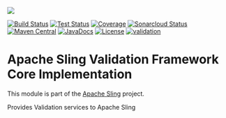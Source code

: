 [<img src="https://sling.apache.org/res/logos/sling.png"/>](https://sling.apache.org)

 [![Build Status](https://ci-builds.apache.org/job/Sling/job/modules/job/sling-org-apache-sling-validation-core/job/master/badge/icon)](https://ci-builds.apache.org/job/Sling/job/modules/job/sling-org-apache-sling-validation-core/job/master/) [![Test Status](https://img.shields.io/jenkins/tests.svg?jobUrl=https://ci-builds.apache.org/job/Sling/job/modules/job/sling-org-apache-sling-validation-core/job/master/)](https://ci-builds.apache.org/job/Sling/job/modules/job/sling-org-apache-sling-validation-core/job/master/test/?width=800&height=600) [![Coverage](https://sonarcloud.io/api/project_badges/measure?project=apache_sling-org-apache-sling-validation-core&metric=coverage)](https://sonarcloud.io/dashboard?id=apache_sling-org-apache-sling-validation-core) [![Sonarcloud Status](https://sonarcloud.io/api/project_badges/measure?project=apache_sling-org-apache-sling-validation-core&metric=alert_status)](https://sonarcloud.io/dashboard?id=apache_sling-org-apache-sling-validation-core) [![Maven Central](https://maven-badges.herokuapp.com/maven-central/org.apache.sling/org.apache.sling.validation.core/badge.svg)](https://search.maven.org/#search%7Cga%7C1%7Cg%3A%22org.apache.sling%22%20a%3A%22org.apache.sling.validation.core%22) [![JavaDocs](https://www.javadoc.io/badge/org.apache.sling/org.apache.sling.validation.core.svg)](https://www.javadoc.io/doc/org.apache.sling/org.apache.sling.validation.core) [![License](https://img.shields.io/badge/License-Apache%202.0-blue.svg)](https://www.apache.org/licenses/LICENSE-2.0) [![validation](https://sling.apache.org/badges/group-validation.svg)](https://github.com/apache/sling-aggregator/blob/master/docs/groups/validation.md)

# Apache Sling Validation Framework Core Implementation

This module is part of the [Apache Sling](https://sling.apache.org) project.

Provides Validation services to Apache Sling
